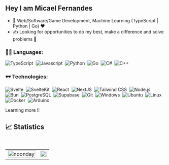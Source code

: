## Hey I am Micael Fernandes

- 🔭 Web/Software/Game Development, Machine Learning (TypeScript | Python | Go) ❤️
- ✍ Looking for opportunities to do my best, make a difference and solve problems 📖

### 🧑‍💻 Languages:

![TypeScript](https://img.shields.io/badge/-TypeScript-05122A?style=flat&logo=typescript)&nbsp;
![Javascript](https://img.shields.io/badge/-Javascript-05122A?style=flat&logo=javascript)&nbsp;
![Python](https://img.shields.io/badge/-Python-05122A?style=flat&logo=python)&nbsp;
![Go](https://img.shields.io/badge/-Go-05122A?style=flat&logo=go)&nbsp;
![C#](https://img.shields.io/badge/-C%23-05122A?style=flat&logo=csharp)&nbsp;
![C++](https://img.shields.io/badge/-C++-05122A?style=flat&logo=cplusplus)&nbsp;


### 🕶️ Technologies:

![Svelte](https://img.shields.io/badge/-Svelte-05122A?style=flat&logo=svelte)&nbsp;
![SvelteKit](https://img.shields.io/badge/-SvelteKit-05122A?style=flat&logo=svelte)&nbsp;
![React](https://img.shields.io/badge/-React-05122A?style=flat&logo=react)&nbsp;
![NextJS](https://img.shields.io/badge/-NextJS-05122A?style=flat&logo=next.js)&nbsp;
![Tailwind CSS](https://img.shields.io/badge/-Tailwind_CSS-0F172A?style=flat&logo=tailwindcss)&nbsp;
![Node.js](https://img.shields.io/badge/-Node.js-05122A?style=flat&logo=node.js)&nbsp;
![Bun](https://img.shields.io/badge/-Bun-05122A?style=flat&logo=bun)&nbsp;
![PostgreSQL](https://img.shields.io/badge/-PostgreSQL-05122A?style=flat&logo=postgresql)&nbsp;
![Supabase](https://img.shields.io/badge/-Supabase-05122A?style=flat&logo=supabase)&nbsp;
![Git](https://img.shields.io/badge/-Git-05122A?style=flat&logo=git)&nbsp;
![Windows](https://img.shields.io/badge/Windows-05122A?style=flat&logo=windows)&nbsp;
![Ubuntu](https://img.shields.io/badge/-Arch-05122A?style=flat&logo=archlinux)&nbsp;
![Linux](https://img.shields.io/badge/-linux-05122A?style=flat&logo=linux)&nbsp;
![Docker](https://img.shields.io/badge/-Docker-05122A?style=flat&logo=docker)&nbsp;
![Arduino](https://img.shields.io/badge/-Arduino-05122A?style=flat&logo=arduino)&nbsp;

Learning more !!
<!-- <img align="center" a href='https://archiveprogram.github.com/'><img src='https://raw.githubusercontent.com/acervenky/animated-github-badges/master/assets/acbadge.gif' width='40' height='40'></a> -->
## 📈 Statistics

<br/>
<p align="center" justify="center">
  
  
  <!-- <img width="48%" src="https://github-readme-streak-stats.herokuapp.com/?user=firerplayer&hide_border=true&theme=dark&show_icons=true" /> -->
</p>
<table style="width: 100%; border: none;" cellspacing="0" cellpadding="0" border="0">
  <tr>
    <td>
      <img width="100%" src="https://github-readme-stats.vercel.app/api?username=FirerPlayer&count_private=true&theme=dark&show_icons=true" alt="noonday" />
    </td>
    <td>
      <img width="100%" src="https://github-readme-stats.vercel.app/api/top-langs/?username=FirerPlayer&langs_count=8&hide_border=true&theme=dark&show_icons=true&layout=donut" />
    </td>
  </tr>
</table>

<p align="center">

</p>

<!--
<h2 align="center"> GitHub stats </h2

<div align="center">
  <a href="https://github.com/FirerPlayer">
  <img height="180em" src="https://github-readme-stats.vercel.app/api?username=FirerPlayer&show_icons=true&theme=chartreuse-dark&include_all_commits=true&count_private=true"/>
  <img height="180em" src="https://github-readme-stats.vercel.app/api/top-langs/?username=FirerPlayer&layout=compact&langs_count=7&theme=chartreuse-dark"/>
</div> -->
  
<!-- <h2 align="center">Contact</h2>
<p><span style="margin-right: 30px;"></span><a href="https://www.linkedin.com/in/micael-fernandes21/"><img target="_blank" src="https://cdn.jsdelivr.net/gh/devicons/devicon/icons/linkedin/linkedin-original.svg" style="width: 10%;"></a><span style="margin-right: 30px;"></span><a href="https://github.com/FirerPlayer"><img target="_blank" src="https://cdn.jsdelivr.net/gh/devicons/devicon/icons/github/github-original.svg" style="width: 10%;"></a></p> -->
<!-- MARKDOWN LINKS & IMAGES -->
<!-- https://www.markdownguide.org/basic-syntax/#reference-style-links -->


